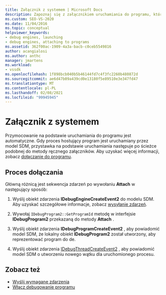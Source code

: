 ```yaml
---
title: Załącznik z systemem | Microsoft Docs
description: Zapoznaj się z załącznikiem uruchamiania do programu, który jest automatyczny, i postępuj zgodnie z ścieżką, taką jak w przypadku załączników ręcznych.
ms.custom: SEO-VS-2020
ms.date: 11/04/2016
ms.topic: conceptual
helpviewer_keywords:
- debug engines, launching
- debug engines, attaching to programs
ms.assetid: 362f00ac-1909-4a3a-bacb-c0ceb5549816
author: acangialosi
ms.author: anthc
manager: jmartens
ms.workload:
- vssdk
ms.openlocfilehash: 1f898bcb040b5b46144fd7c4f3fc2260b480872d
ms.sourcegitcommit: ae6d47b09a439cd0e13180f5e89510e3e347fd47
ms.translationtype: MT
ms.contentlocale: pl-PL
ms.lasthandoff: 02/08/2021
ms.locfileid: "99945945"
---
```

# <a name="launch-based-attachment"></a>Załącznik z systemem
Przymocowanie na podstawie uruchamiania do programu jest automatyczne. Gdy proces hostujący program jest uruchamiany przez model SDM, przystawka na podstawie uruchamiania następuje po ścieżce podobnej do metody ręcznego załączników. Aby uzyskać więcej informacji, zobacz [dołączanie do programu](../../extensibility/debugger/attaching-to-the-program.md).

## <a name="the-attaching-process"></a>Proces dołączania
 Główną różnicą jest sekwencja zdarzeń po wywołaniu **Attach** w następujący sposób:

1. Wyślij obiekt zdarzenia **IDebugEngineCreateEvent2** do modelu SDM. Aby uzyskać szczegółowe informacje, zobacz [wysyłanie zdarzeń](../../extensibility/debugger/sending-events.md).

2. Wywołaj `IDebugProgram2::GetProgramId` metodę w interfejsie **IDebugProgram2** przekazaną do metody **Attach** .

3. Wyślij obiekt zdarzenia **IDebugProgramCreateEvent2** , aby powiadomić model SDM, że lokalny obiekt **IDebugProgram2** został utworzony, aby reprezentować program do de.

4. Wyślij obiekt zdarzenia [IDebugThreadCreateEvent2](../../extensibility/debugger/reference/idebugthreadcreateevent2.md) , aby powiadomić model SDM o utworzeniu nowego wątku dla uruchomionego procesu.

## <a name="see-also"></a>Zobacz też
- [Wyślij wymagane zdarzenia](../../extensibility/debugger/sending-the-required-events.md)
- [Włącz debugowanie programu](../../extensibility/debugger/enabling-a-program-to-be-debugged.md)
